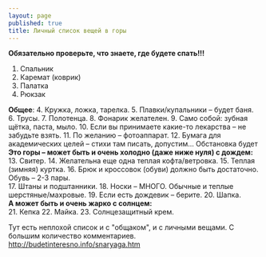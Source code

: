 ```yaml
---
layout: page
published: true
title: Личный список вещей в горы
---
```


 **Обязательно проверьте, что знаете, где будете спать!!!**
 
 1. Спальник
 2. Каремат (коврик)
 3. Палатка
 4. Рюкзак
 
 **Общее**:
 4. Кружка, ложка, тарелка.
 5. Плавки/купальники – будет баня.
 6. Трусы.
 7. Полотенца.
 8. Фонарик желателен.
 9. Само собой: зубная щётка, паста, мыло.
 10. Если вы принимаете какие-то лекарства – не забудьте взять.
 11. По желанию – фотоаппарат.
 12. Бумага для академических целей – стихи там писать, допустим… Обстановка будет  
  **Это горы – может быть и очень холодно (даже ниже нуля) с дождем:**  
 13. Свитер.
 14. Желательна еще одна теплая кофта/ветровка.
 15. Теплая (зимняя) куртка.
 16. Брюк и кроссовок (обуви) должно быть достаточно. Обувь – 2-3 пары.  
 17. Штаны и подштанники.
 18. Носки – МНОГО. Обычные и теплые шерстяные/махровые.
 19. Если есть дождевик – берите.
 20. Шапка.  
 **А может быть и очень жарко с солнцем:**  
 21. Кепка
 22. Майка.
 23. Солнцезащитный крем.
 
 
 Тут есть неплохой список и с "общаком", и с личными вещами. С большим количество комментариев.
 http://budetinteresno.info/snaryaga.htm
